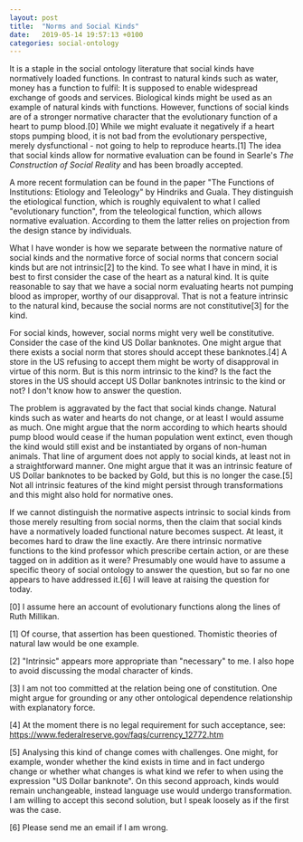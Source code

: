 ```yaml
---
layout: post
title:  "Norms and Social Kinds"
date:   2019-05-14 19:57:13 +0100
categories: social-ontology
---
```



It is a staple in the social ontology literature that social kinds have normatively loaded functions. In contrast to natural kinds such as water, money has a function to fulfil: It is supposed to enable widespread exchange of goods and services. Biological kinds might be used as an example of natural kinds with functions. However, functions of social kinds are of a stronger normative character that the evolutionary function of a heart to pump blood.[0] While we might evaluate it negatively if a heart stops pumping blood, it is not bad from the evolutionary perspective, merely dysfunctional - not going to help to reproduce hearts.[1] The idea that social kinds allow for normative evaluation can be found in Searle's *The Construction of Social Reality* and has been broadly accepted. 

A more recent formulation can be found in the paper "The Functions of Institutions: Etiology and Teleology" by Hindriks and Guala. They distinguish the etiological function, which is roughly equivalent to what I called "evolutionary function", from the teleological function, which allows normative evaluation. According to them the latter relies on projection from the design stance by individuals.

What I have wonder is how we separate between the normative nature of social kinds and the normative force of social norms that concern social kinds but are not intrinsic[2] to the kind. To see what I have in mind, it is best to first consider the case of the heart as a natural kind. It is quite reasonable to say that we have a social norm evaluating hearts not pumping blood as improper, worthy of our disapproval. That is not a feature intrinsic to the natural kind, because the social norms are not constitutive[3] for the kind.

For social kinds, however, social norms might very well be constitutive. Consider the case of the kind US Dollar banknotes. One might argue that there exists a social norm that stores should accept these banknotes.[4] A store in the US refusing to accept them might be worty of disapproval in virtue of this norm. But is this norm intrinsic to the kind? Is the fact the stores in the US should accept US Dollar banknotes intrinsic to the kind or not? I don't know how to answer the question.

The problem is aggravated by the fact that social kinds change. Natural kinds such as water and hearts do not change, or at least I would assume as much. One might argue that the norm according to which hearts should pump blood would cease if the human population went extinct, even though the kind would still exist and be instantiated by organs of non-human animals. That line of argument does not apply to social kinds, at least not in a straightforward manner. One might argue that it was an intrinsic feature of US Dollar banknotes to be backed by Gold, but this is no longer the case.[5] Not all intrinsic features of the kind might persist through transformations and this might also hold for normative ones.

If we cannot distinguish the normative aspects intrinsic to social kinds from those merely resulting from social norms, then the claim that social kinds have a normatively loaded functional nature becomes suspect. At least, it becomes hard to draw the line exactly. Are there intrinsic normative functions to the kind professor which prescribe certain action, or are these tagged on in addition as it were? Presumably one would have to assume a specific theory of social ontology to answer the question, but so far no one appears to have addressed it.[6] I will leave at raising the question for today.



[0] I assume here an account of evolutionary functions along the lines of Ruth Millikan.

[1] Of course, that assertion has been questioned. Thomistic theories of natural law would be one example. 

[2] "Intrinsic" appears more appropriate than "necessary" to me. I also hope to avoid discussing the modal character of kinds. 

[3] I am not too committed at the relation being one of constitution. One might argue for grounding or any other ontological dependence relationship with explanatory force.

[4] At the moment there is no legal requirement for such acceptance, see: https://www.federalreserve.gov/faqs/currency_12772.htm

[5] Analysing this kind of change comes with challenges. One might, for example, wonder whether the kind exists in time and in fact undergo change or whether what changes is what kind we refer to when using the expression "US Dollar banknote". On this second approach, kinds would remain unchangeable, instead language use would undergo transformation. I am willing to accept this second solution, but I speak loosely as if the first was the case.

[6] Please send me an email if I am wrong.
